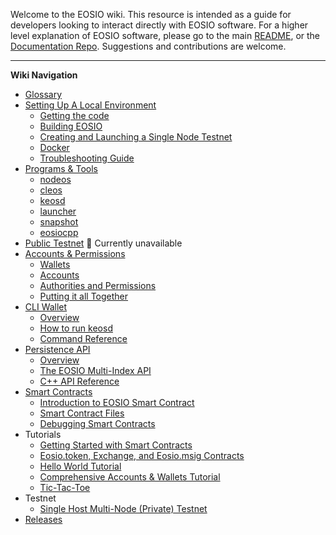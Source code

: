 Welcome to the EOSIO wiki. This resource is intended as a guide for developers looking to interact directly with EOSIO software. For a higher level explanation of EOSIO software, please go to the main [README](https://github.com/EOSIO/eos), or the [Documentation Repo](https://github.com/EOSIO/Documentation). Suggestions and contributions are welcome.

---
**Wiki Navigation**

- [Glossary](Glossary)
- [Setting Up A Local Environment](Local-Environment)
  * [Getting the code](Local-Environment#1-getting-the-code)
  * [Building EOSIO](Local-Environment#2-building-eosio)
  * [Creating and Launching a Single Node Testnet](Local-Environment#4-creating-and-launching-a-single-node-testnet)
  * [Docker](Local-Environment#3-docker)
  * [Troubleshooting Guide](Local-Environment#5-troubleshooting-guide)
- [Programs & Tools](Programs-&-Tools)
  * [nodeos](Programs-&-Tools#nodeos)
  * [cleos](Programs-&-Tools#cleos)
  * [keosd](Programs-&-Tools#keosd)
  * [launcher](Programs-&-Tools#launcher)
  * [snapshot](Programs-&-Tools#snapshot)
  * [eosiocpp](Programs-&-Tools#eosiocpp)
- [Public Testnet]()  :no_entry_sign: Currently unavailable
- [Accounts & Permissions](Accounts%20%26%20Permissions)
  * [Wallets](Accounts%20%26%20Permissions#wallets)
  * [Accounts](Accounts%20%26%20Permissions#accounts)
  * [Authorities and Permissions](Accounts%20%26%20Permissions#authorities-and-permissions)
  * [Putting it all Together](Accounts%20%26%20Permissions#putting-it-all-together)
- [CLI Wallet](CLI%20Wallet)
  * [Overview](CLI%20Wallet#overview)
  * [How to run keosd](CLI%20Wallet#how-to-run-keosd)
  * [Command Reference](CLI%20Wallet#command-reference)
- [Persistence API](Persistence-API)
  * [Overview](Persistence-API#overview)
  * [The EOSIO Multi-Index API](Persistence-API#the-eosio-multi-index-api)
  * [C++ API Reference](Persistence-API#cpp-api-reference)
- [Smart Contracts](Smart%20Contract)
  * [Introduction to EOSIO Smart Contract](Smart%20Contract#1-introduction-to-eos-smart-contract)
  * [Smart Contract Files](Smart%20Contract#2-smart-contract-files)
  * [Debugging Smart Contracts](Smart%20Contract#8-debugging-smart-contract)
- Tutorials
  * [Getting Started with Smart Contracts](Tutorial-Getting-Started-With-Contracts)
  * [Eosio.token, Exchange, and Eosio.msig Contracts](Tutorial-eosio-token-Contract)
  * [Hello World Tutorial](Tutorial-Hello-World-Contract)
  * [Comprehensive Accounts & Wallets Tutorial](Tutorial-Comprehensive-Accounts-and-Wallets)
  * [Tic-Tac-Toe](Tutorial-Tic-Tac-Toe)
- Testnet
  * [Single Host Multi-Node (Private) Testnet](Testnet-Single-Host-Multinode)
- [Releases](Releases)
